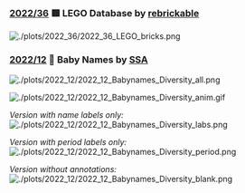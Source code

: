 ### [2022/36](https://github.com/Z3tt/TidyTuesday/tree/master/plots/2021_36_LEGO_bricks.qmd) 🟥 LEGO Database by [rebrickable](https://rebrickable.com/downloads/)

![./plots/2022_36/2022_36_LEGO_bricks.png](https://raw.githubusercontent.com/Z3tt/TidyTuesday/master/plots/2022_36/2022_36_LEGO_bricks.png)

### [2022/12](https://github.com/Z3tt/TidyTuesday/tree/master/R/2022_12_BabyNames.Rmd) 👶 Baby Names by [SSA](https://hadley.github.io/babynames/)

![./plots/2022_12/2022_12_Babynames_Diversity_all.png](https://raw.githubusercontent.com/Z3tt/TidyTuesday/master/plots/2022_12/2022_12_Babynames_Diversity_all.png)

![./plots/2022_12/2022_12_Babynames_Diversity_anim.gif](https://raw.githubusercontent.com/Z3tt/TidyTuesday/master/plots/2022_12/2022_12_Babynames_Diversity_anim.gif)

*Version with name labels only:*
![./plots/2022_12/2022_12_Babynames_Diversity_labs.png](https://raw.githubusercontent.com/Z3tt/TidyTuesday/master/plots/2022_12/2022_12_Babynames_Diversity_labs.png)

*Version with period labels only:*
![./plots/2022_12/2022_12_Babynames_Diversity_period.png](https://raw.githubusercontent.com/Z3tt/TidyTuesday/master/plots/2022_12/2022_12_Babynames_Diversity_period.png)

*Version without annotations:*
![./plots/2022_12/2022_12_Babynames_Diversity_blank.png](https://raw.githubusercontent.com/Z3tt/TidyTuesday/master/plots/2022_12/2022_12_Babynames_Diversity_blank.png)
